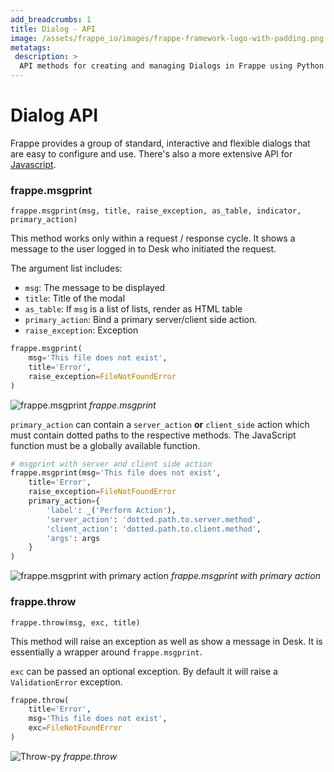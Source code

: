 ```yaml
---
add_breadcrumbs: 1
title: Dialog - API
image: /assets/frappe_io/images/frappe-framework-logo-with-padding.png
metatags:
 description: >
  API methods for creating and managing Dialogs in Frappe using Python
---
```


# Dialog API
Frappe provides a group of standard, interactive and flexible dialogs that are
easy to configure and use. There's also a more extensive API for [Javascript](/docs/user/en/api/dialog).

### frappe.msgprint
`frappe.msgprint(msg, title, raise_exception, as_table, indicator, primary_action)`

This method works only within a request / response cycle. It shows a message to
the user logged in to Desk who initiated the request.

The argument list includes:

- `msg`: The message to be displayed
- `title`: Title of the modal
- `as_table`: If `msg` is a list of lists, render as HTML table
- `primary_action`: Bind a primary server/client side action.
- `raise_exception`: Exception

```py
frappe.msgprint(
	msg='This file does not exist',
	title='Error',
	raise_exception=FileNotFoundError
)
```
![frappe.msgprint](/docs/assets/img/api/dialog-api-msgprint-py.png)
*frappe.msgprint*

`primary_action` can contain a `server_action` **or** `client_side` action which
must contain dotted paths to the respective methods. The JavaScript function
must be a globally available function.

```py
# msgprint with server and client side action
frappe.msgprint(msg='This file does not exist',
	title='Error',
	raise_exception=FileNotFoundError
	primary_action={
		'label': _('Perform Action'),
		'server_action': 'dotted.path.to.server.method',
		'client_action': 'dotted.path.to.client.method',
		'args': args
	}
)
```

![frappe.msgprint with primary action](/docs/assets/img/api/dialog-api-msgprint-py-with-primary-action.png)
*frappe.msgprint with primary action*

### frappe.throw
`frappe.throw(msg, exc, title)`

This method will raise an exception as well as show a message in Desk. It is
essentially a wrapper around `frappe.msgprint`.

`exc` can be passed an optional exception. By default it will raise a `ValidationError` exception.

```py
frappe.throw(
	title='Error',
	msg='This file does not exist',
	exc=FileNotFoundError
)
```
![Throw-py](/docs/assets/img/api/dialog-api-msgprint-py.png)
*frappe.throw*
